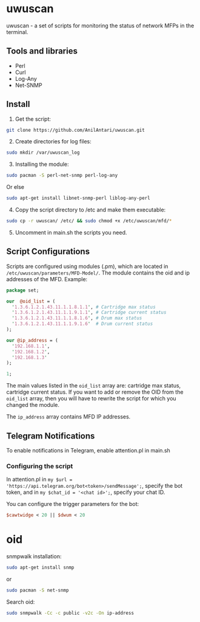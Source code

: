 # uwuscan

uwuscan - a set of scripts for monitoring the status of network MFPs in the terminal.

## Tools and libraries
* Perl
* Curl
* Log-Any
* Net-SNMP

## Install

1. Get the script:

```bash
git clone https://github.com/AnilAntari/uwuscan.git
```

2. Create directories for log files:

```bash
sudo mkdir /var/uwuscan_log
```

3. Installing the module:

```bash
sudo pacman -S perl-net-snmp perl-log-any
```
Or else

```bash
sudo apt-get install libnet-snmp-perl liblog-any-perl
```

4. Copy the script directory to /etc and make them executable:

```bash
sudo cp -r uwuscan/ /etc/ && sudo chmod +x /etc/uwuscan/mfd/*
```

5. Uncomment in main.sh the scripts you need.

## Script Configurations

Scripts are configured using modules (.pm), which are located in `/etc/uwuscan/parameters/MFD-Model/`. The module contains the oid and ip addresses of the MFD. Example:
```perl
package set;

our  @oid_list = (
  '1.3.6.1.2.1.43.11.1.1.8.1.1', # Cartridge max status 
  '1.3.6.1.2.1.43.11.1.1.9.1.1', # Cartridge current status  
  '1.3.6.1.2.1.43.11.1.1.8.1.6', # Drum max status  
  '1.3.6.1.2.1.43.11.1.1.9.1.6'  # Drum current status
);

our @ip_address = (
  '192.168.1.1',
  '192.168.1.2',
  '192.168.1.3'
);

1;
```
The main values listed in the `oid_list` array are: cartridge max status, cartridge current status. If you want to add or remove the OID from the `oid_list` array, then you will have to rewrite the script for which you changed the module.

The `ip_address` array contains MFD IP addresses.

## Telegram Notifications

To enable notifications in Telegram, enable attention.pl in main.sh

### Configuring the script

In attention.pl in `my $url = 'https://api.telegram.org/bot<token>/sendMessage';`, specify the bot token, and in `my $chat_id = '<chat id>';`, specify your chat ID.

You can configure the trigger parameters for the bot:
```perl
$cawtwidge < 20 || $dwum < 20
```

# oid

snmpwalk installation:

```bash 
sudo apt-get install snmp
```

or

```bash
sudo pacman -S net-snmp
```

Search oid:

```bash
sudo snmpwalk -Cc -c public -v2c -On ip-address
```
